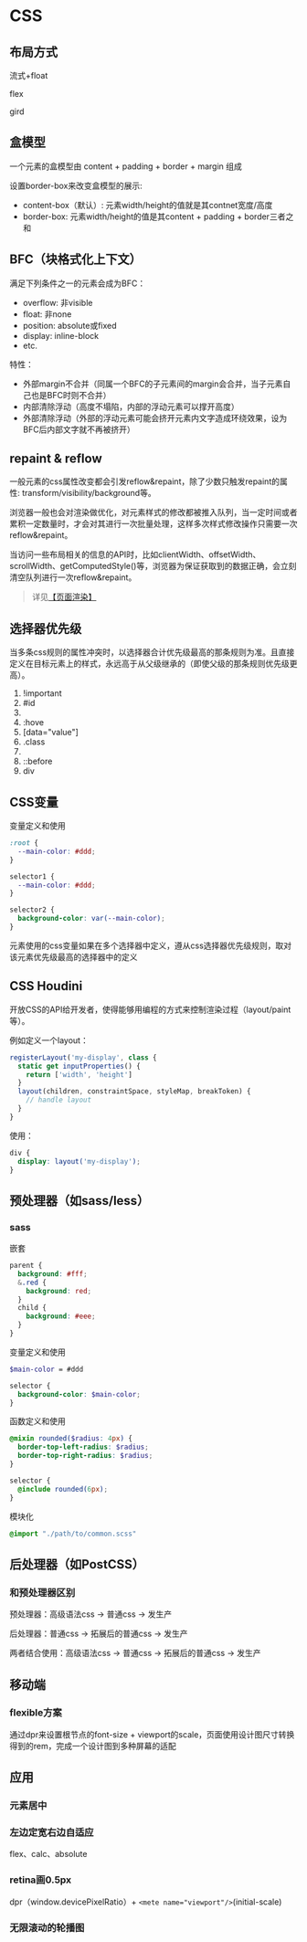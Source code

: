 # CSS

## 布局方式

流式+float

flex

gird

## 盒模型

一个元素的盒模型由 content + padding + border + margin 组成

设置border-box来改变盒模型的展示:

- content-box（默认）: 元素width/height的值就是其contnet宽度/高度
- border-box: 元素width/height的值是其content + padding + border三者之和

## BFC（块格式化上下文）

满足下列条件之一的元素会成为BFC：

- overflow: 非visible 
- float: 非none 
- position: absolute或fixed
- display: inline-block
- etc.

特性：

- 外部margin不合并（同属一个BFC的子元素间的margin会合并，当子元素自己也是BFC时则不合并）
- 内部清除浮动（高度不塌陷，内部的浮动元素可以撑开高度）
- 外部清除浮动（外部的浮动元素可能会挤开元素内文字造成环绕效果，设为BFC后内部文字就不再被挤开）



## repaint & reflow

一般元素的css属性改变都会引发reflow&repaint，除了少数只触发repaint的属性: transform/visibility/background等。

浏览器一般也会对渲染做优化，对元素样式的修改都被推入队列，当一定时间或者累积一定数量时，才会对其进行一次批量处理，这样多次样式修改操作只需要一次reflow&repaint。

当访问一些布局相关的信息的API时，比如clientWidth、offsetWidth、scrollWidth、getComputedStyle()等，浏览器为保证获取到的数据正确，会立刻清空队列进行一次reflow&repaint。

> 详见[【页面渲染】](/htmlcss/render.html)

## 选择器优先级

当多条css规则的属性冲突时，以选择器合计优先级最高的那条规则为准。且直接定义在目标元素上的样式，永远高于从父级继承的（即使父级的那条规则优先级更高）。

1. !important
2. #id
3. 
  1. :hove
  2. [data="value"]
  3. .class
4. 
  1. ::before
  2. div

## CSS变量

变量定义和使用

```css
:root {
  --main-color: #ddd;
}

selector1 {
  --main-color: #ddd;
}

selector2 {
  background-color: var(--main-color);
}
```

元素使用的css变量如果在多个选择器中定义，遵从css选择器优先级规则，取对该元素优先级最高的选择器中的定义

## CSS Houdini

开放CSS的API给开发者，使得能够用编程的方式来控制渲染过程（layout/paint等）。

例如定义一个layout：

```js
registerLayout('my-display', class {
  static get inputProperties() {
    return ['width', 'height']
  }
  layout(children, constraintSpace, styleMap, breakToken) {
    // handle layout
  }
}
```

使用：

```scss
div {
  display: layout('my-display');
}
```

## 预处理器（如sass/less）

### sass

  嵌套

```scss
parent {
  background: #fff;
  &.red {
    background: red;
  }
  child {
    background: #eee;
  }
}
```

变量定义和使用

```scss
$main-color = #ddd

selector {
  background-color: $main-color;
}
```

函数定义和使用

```scss
@mixin rounded($radius: 4px) {
  border-top-left-radius: $radius;
  border-top-right-radius: $radius;
}

selector {
  @include rounded(6px);
}
```

模块化

```scss
@import "./path/to/common.scss"
```

## 后处理器（如PostCSS）

### 和预处理器区别

预处理器：高级语法css -> 普通css -> 发生产

后处理器：普通css -> 拓展后的普通css -> 发生产

两者结合使用：高级语法css -> 普通css -> 拓展后的普通css -> 发生产

## 移动端

### flexible方案

通过dpr来设置根节点的font-size + viewport的scale，页面使用设计图尺寸转换得到的rem，完成一个设计图到多种屏幕的适配

## 应用

### 元素居中

### 左边定宽右边自适应

flex、calc、absolute

### retina画0.5px

dpr（window.devicePixelRatio）+ `<mete name="viewport"/>`(initial-scale)

### 无限滚动的轮播图
